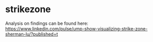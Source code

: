 # strikezone

Analysis on findings can be found here: https://www.linkedin.com/pulse/ump-show-visualizing-strike-zone-sherman-lu/?published=t
